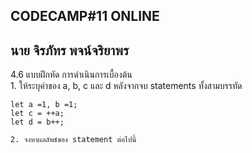 CODECAMP#11 ONLINE
---------------------------
นาย จิรภัทร พจน์จริยาพร
---------------------------
4.6 แบบฝึกหัด การดำเนินการเบื้องต้น<br>
    1. ให้ระบุค่าของ a, b, c และ d หลังจากจบ statements ทั้งสามบรรทัด<br>

    let a =1, b =1;
    let c = ++a;
    let d = b++;

    2. จงหาผลลัพธ์ของ statement ต่อไปนี้


